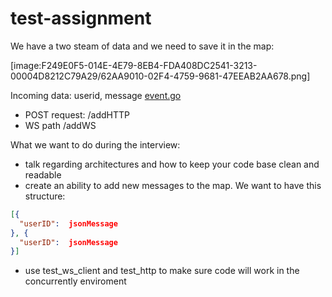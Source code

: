 # test-assignment

We have a two steam of data and we need to save it in the map:

[image:F249E0F5-014E-4E79-8EB4-FDA408DC2541-3213-00004D8212C79A29/62AA9010-02F4-4759-9681-47EEAB2AA678.png]

Incoming data:
userid, message
[event.go](https://github.com/hostpanda/test-assignment/blob/master/internal/domain/event/event.go#L8)

- POST request: /addHTTP  
- WS path /addWS

What we want to do during the interview:
- talk regarding architectures and how to keep your code base clean and readable
- create an ability to add new messages to the map. We want to have this structure:

```json
[{
  "userID":  jsonMessage
}, {
  "userID":  jsonMessage
}]	 
```

- use test_ws_client and test_http to make sure code will work in the concurrently enviroment

